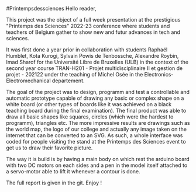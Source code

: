 #Printempsdessciences
Hello reader,

This project was the object of a full week presentation at the prestigious "Printemps des Sciences" 2022-23 conference where students and teachers of Belgium gather to show new and futur advances in tech and sciences.

It was  first done a year prior in collaboration with students Raphaël Humblet, Kota Kurogi, Sylvain Powis de Tenbossche, Alexandre Roybin, Imad Sharof for the Université Libre de Bruxelles (ULB) in the context of the second year course TRAN-H201 - Projet multidisciplinaire II et gestion de projet - 202122 under the teaching of Michel Osée in the Electronics-Electromechanical departement.

The goal of the project was to design, programm and test a controllable and automatic prototype capable of drawing any basic or complex shape on a white board (or other types
of boards like it was achieved on a black teaching board during the final examination). The final product was able to draw all basic shapes like squares, circles (which were the hardest to programm), triangles etc. The more impressive results are drawings such as the world map, the logo of our college and actually any image taken on the internet that can be converted to an SVG. As such, a whole interface was coded for people visiting the stand at the Printemps des Sciences event to get us to draw their favorite picture. 

The way it is build is by having a main body on which rest the arduino board with two DC motors on each sides and a pen in the model itself attached to a servo-motor
able to lift it whenever a contour is done. 

The full report is given in the git. Enjoy ! 
